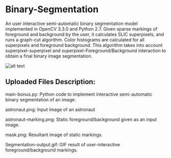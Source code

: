 # Binary-Segmentation
An user interactive semi-automatic binary segmentation model implemented in OpenCV 3.3.0 and Python 2.7.
Given sparse markings of foreground and background by the user, it calculates SLIC superpixels, and runs a graph-cut algorithm.
Color histograms are calculated for all superpixels and foreground background. This algorithm takes into account superpixel-superpixel and superpixel-Foreground/Background interaction to obtain a final binary image segmentation.


![alt text](https://github.com/nishagandhi/Binary-Segmentation/blob/master/Segmentation_output.gif
)

## Uploaded Files Description:


main-bonus.py: Python code to implement interactive semi-automatic binary segmentation of an image.


astronaut.png: Input image of an astronaut


astronaut-marking.png: Static foreground/background given as an input image.


mask.png: Resultant image of static markings.


Segmentation-output.gif: GIF result of user-interactive foreground/background markings.
